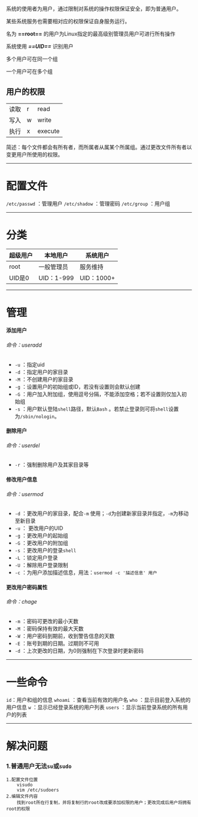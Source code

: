 系统的使用者为用户，通过限制对系统的操作权限保证安全，即为普通用户。

某些系统服务也需要相对应的权限保证自身服务运行。

名为 **==root==** 的用户为Linux指定的最高级别管理员用户可进行所有操作

系统使用 ***==UID==*** 识别用户

多个用户可在同一个组

一个用户可在多个组


## 用户的权限

|     |     |         |
| --- | --- | ------- |
| 读取  | r   | read    |
| 写入  | w   | write   |
| 执行  | x   | execute |
简述：每个文件都会有所有者，而所属者从属某个所属组。通过更改文件所有者以变更用户所使用的权限。

---

# 配置文件

`/etc/passwd` ：管理用户
`/etc/shadow` ：管理密码
`/etc/group` ：用户组

---

# 分类

| 超级用户  | 本地用户      | 系统用户      |
| ----- | --------- | --------- |
| root  | 一般管理员     | 服务维持      |
| UID是0 | UID：1-999 | UID：1000+ |

---

# 管理

#### 添加用户
###### 命令：useradd
- `-u` ：指定uid
- `-d` ：指定用户的家目录
- `-M` ：不创建用户的家目录
- `-g` ：设置用户的初始组或ID，若没有设置则会默认创建
- `-G` ：用户加入附加组，使用逗号分隔，不能添加空格；若不设置则仅加入初始组
- `-s` ：用户默认登陆`shell`路径，默认`Bash` 。若禁止登录则可将`shell`设置为`/sbin/nologin`。

#### 删除用户

###### 命令：userdel

-  `-r` ：强制删除用户及其家目录等

#### 修改用户信息

###### 命令：usermod

-  `-d` ：更改用户的家目录，配合`-m` 使用；`-d`为创建新家目录并指定，`-m`为移动至新目录
- `-u` ： 更改用户的UID
-  `-g` ：更改用户的起始组
-  `-G` ：更改用户的附加组
-  `-s` ：更改用户的登录`shell`
- `-L`  ：锁定用户登录
- `-U`  ：解除用户登录限制
- `-c` ：为用户添加描述信息，用法：`usermod -c '描述信息' 用户`



#### 更改用户密码属性

###### 命令：chage

-  `-m` ：密码可更改的最小天数
-  `-M` ：密码保持有效的最大天数
-  `-W` ：用户密码到期前，收到警告信息的天数
-  `-E` ：账号到期的日期。过期则不可用
-  `-d` ：上次更改的日期，为0则强制在下次登录时更新密码 



---


# 一些命令

`id`：用户和组的信息
`whoami` ：查看当前有效的用户名
`who` ：显示目前登入系统的用户信息
`w` ：显示已经登录系统的用户列表
`users` ：显示当前登录系统的所有用户的列表


---


# 解决问题

### 1.普通用户无法`su`或`sudo`
	1.配置文件位置
		visudo
		vim /etc/sudoers
	2.编辑文件内容
		找到root所在行复制，并将复制行的root改成要添加权限的用户；更改完成后用户将拥有root的权限
		